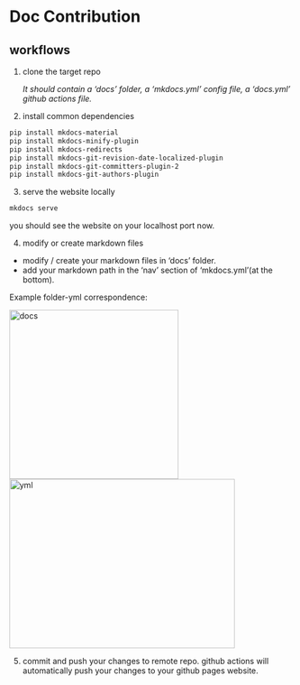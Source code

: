 # Doc Contribution

## workflows
1. clone the target repo 
    
    *It should contain a ‘docs’ folder, a ‘mkdocs.yml’ config file, a ‘docs.yml’ github actions file.*
    
2. install common dependencies

```bash
pip install mkdocs-material
pip install mkdocs-minify-plugin
pip install mkdocs-redirects
pip install mkdocs-git-revision-date-localized-plugin
pip install mkdocs-git-committers-plugin-2
pip install mkdocs-git-authors-plugin
```

3. serve the website locally

```bash
mkdocs serve
```
you should see the website on your localhost port now.

4. modify or create markdown files
- modify / create your markdown files in ‘docs’ folder.
- add your markdown path in the ‘nav’ section of ‘mkdocs.yml’(at the bottom).

 Example folder-yml correspondence:
 
<img src="https://user-images.githubusercontent.com/30235642/176805054-9d5f1c24-b8b6-49df-90c3-039acb741af3.png" alt="docs" width="300" height="300"/>
<img src="https://user-images.githubusercontent.com/30235642/176805061-3da4b3b6-9a18-4d87-9d06-044dc863b6e4.png" alt="yml" width="400" height="300"/>

5. commit and push your changes to remote repo. github actions will automatically push your changes to your github pages website.
